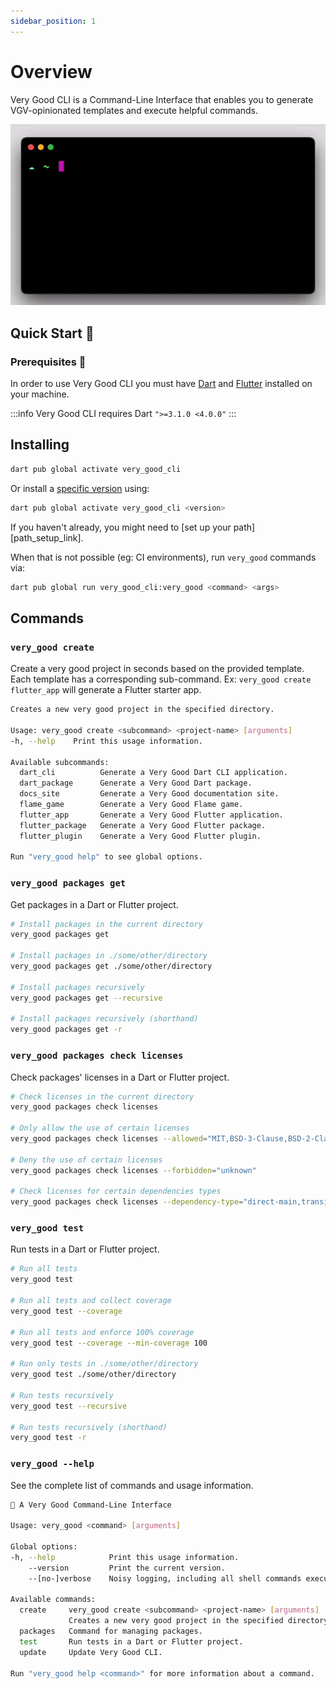 ```yaml
---
sidebar_position: 1
---
```


# Overview

Very Good CLI is a Command-Line Interface that enables you to generate VGV-opinionated templates and execute helpful commands.

![Very Good CLI][very_good_cli]

## Quick Start 🚀

### Prerequisites 📝

In order to use Very Good CLI you must have [Dart][dart_sdk] and [Flutter][flutter_sdk] installed on your machine.

:::info
Very Good CLI requires Dart `">=3.1.0 <4.0.0"`
:::

## Installing

```sh
dart pub global activate very_good_cli
```

Or install a [specific version](https://pub.dev/packages/very_good_cli/versions) using:

```sh
dart pub global activate very_good_cli <version>
```

If you haven't already, you might need to [set up your path][path_setup_link].

When that is not possible (eg: CI environments), run `very_good` commands via:

```sh
dart pub global run very_good_cli:very_good <command> <args>
```

## Commands

### `very_good create`

Create a very good project in seconds based on the provided template. Each template has a corresponding sub-command. Ex: `very_good create flutter_app` will generate a Flutter starter app.

```sh
Creates a new very good project in the specified directory.

Usage: very_good create <subcommand> <project-name> [arguments]
-h, --help    Print this usage information.

Available subcommands:
  dart_cli          Generate a Very Good Dart CLI application.
  dart_package      Generate a Very Good Dart package.
  docs_site         Generate a Very Good documentation site.
  flame_game        Generate a Very Good Flame game.
  flutter_app       Generate a Very Good Flutter application.
  flutter_package   Generate a Very Good Flutter package.
  flutter_plugin    Generate a Very Good Flutter plugin.

Run "very_good help" to see global options.
```

### `very_good packages get`

Get packages in a Dart or Flutter project.

```sh
# Install packages in the current directory
very_good packages get

# Install packages in ./some/other/directory
very_good packages get ./some/other/directory

# Install packages recursively
very_good packages get --recursive

# Install packages recursively (shorthand)
very_good packages get -r
```

### `very_good packages check licenses`

Check packages' licenses in a Dart or Flutter project.

```sh
# Check licenses in the current directory
very_good packages check licenses

# Only allow the use of certain licenses
very_good packages check licenses --allowed="MIT,BSD-3-Clause,BSD-2-Clause,Apache-2.0"

# Deny the use of certain licenses
very_good packages check licenses --forbidden="unknown"

# Check licenses for certain dependencies types
very_good packages check licenses --dependency-type="direct-main,transitive"
```

### `very_good test`

Run tests in a Dart or Flutter project.

```sh
# Run all tests
very_good test

# Run all tests and collect coverage
very_good test --coverage

# Run all tests and enforce 100% coverage
very_good test --coverage --min-coverage 100

# Run only tests in ./some/other/directory
very_good test ./some/other/directory

# Run tests recursively
very_good test --recursive

# Run tests recursively (shorthand)
very_good test -r
```

### `very_good --help`

See the complete list of commands and usage information.

```sh
🦄 A Very Good Command-Line Interface

Usage: very_good <command> [arguments]

Global options:
-h, --help            Print this usage information.
    --version         Print the current version.
    --[no-]verbose    Noisy logging, including all shell commands executed.

Available commands:
  create     very_good create <subcommand> <project-name> [arguments]
             Creates a new very good project in the specified directory.
  packages   Command for managing packages.
  test       Run tests in a Dart or Flutter project.
  update     Update Very Good CLI.

Run "very_good help <command>" for more information about a command.
```

[dart_sdk]: https://dart.dev/get-dart
[flutter_sdk]: https://docs.flutter.dev/get-started/install
[very_good_cli]: https://raw.githubusercontent.com/VeryGoodOpenSource/very_good_cli/main/doc/assets/very_good_create.gif
[new_syntax_link]: /docs/resources/syntax_changes_in_0_10_0
